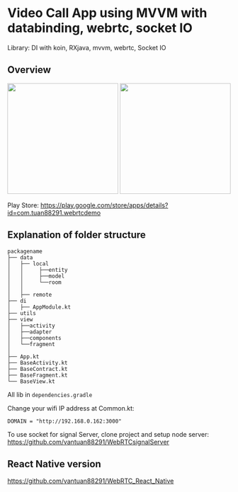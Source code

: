 # Video Call App using MVVM with databinding, webrtc, socket IO

Library: DI with koin, RXjava, mvvm, webrtc, Socket IO

## Overview
<div>
<img src='https://github.com/vantuan88291/WebRTCdemoAndroid/raw/master/img2.jpeg' width='250"'>
<img src='https://github.com/vantuan88291/WebRTCdemoAndroid/raw/master/img1.jpeg' width='250"'>
</div>

Play Store: https://play.google.com/store/apps/details?id=com.tuan88291.webrtcdemo


## Explanation of folder structure

```
packagename
├── data
│   ├── local
│   │     ├──entity
│   │     ├──model
│   │     └──room
│   │
│   ├── remote
├── di
│   ├── AppModule.kt
├── utils
├── view
│   ├──activity
│   ├──adapter
│   ├──components
│   └──fragment
│
├── App.kt
├── BaseActivity.kt
├── BaseContract.kt
├── BaseFragment.kt
└── BaseView.kt
```


All lib in ```dependencies.gradle```

Change your wifi IP address at Common.kt:

```DOMAIN = "http://192.168.0.162:3000"```

To use socket for signal Server, clone project and setup node server: https://github.com/vantuan88291/WebRTCsignalServer

## React Native version
https://github.com/vantuan88291/WebRTC_React_Native

